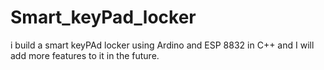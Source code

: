 # Smart_keyPad_locker
i build a smart keyPAd locker using Ardino and ESP 8832 in C++ and I will add more features to it in the future.
